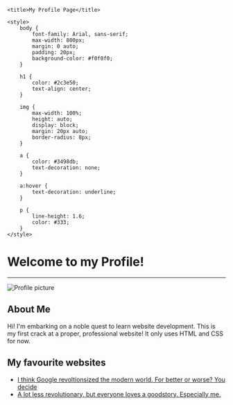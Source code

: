 <!DOCTYPE html>
<html lang="en">

<head>
    <meta charset="UTF-8">
    <meta name="viewport" content="width=device-width, initial-scale=1.0">

    <title>My Profile Page</title>

    <style>
        body {
            font-family: Arial, sans-serif;
            max-width: 800px;
            margin: 0 auto;
            padding: 20px;
            background-color: #f0f0f0;
        }

        h1 {
            color: #2c3e50;
            text-align: center;
        }

        img {
            max-width: 100%;
            height: auto;
            display: block;
            margin: 20px auto;
            border-radius: 8px;
        }

        a {
            color: #3498db;
            text-decoration: none;
        }

        a:hover {
            text-decoration: underline;
        }

        p {
            line-height: 1.6;
            color: #333;
        }
    </style>
</head>

<body>
    <h1>Welcome to my Profile!</h1>
    <hr>
    <img src="ProfilePic.jpg" alt="Profile picture">
    <h2>About Me</h2>
    <p>Hi! I'm embarking on a noble quest to learn website development. This is my first crack at a proper, professional
        website! It only uses HTML and CSS for now.</p>
    <h2>My favourite websites</h2>
    <ul>
        <li><a href="https://www.google.com" target="_blank">I think Google revoltionsized the modern world. For better
                or worse? You decide</a></li>
        <li><a href="https://www.crunchyroll.com" target="_blank">A lot less revolutionary, but everyone loves a
                goodstory. Especially me.</a></li>
    </ul>

</body>

</html>

